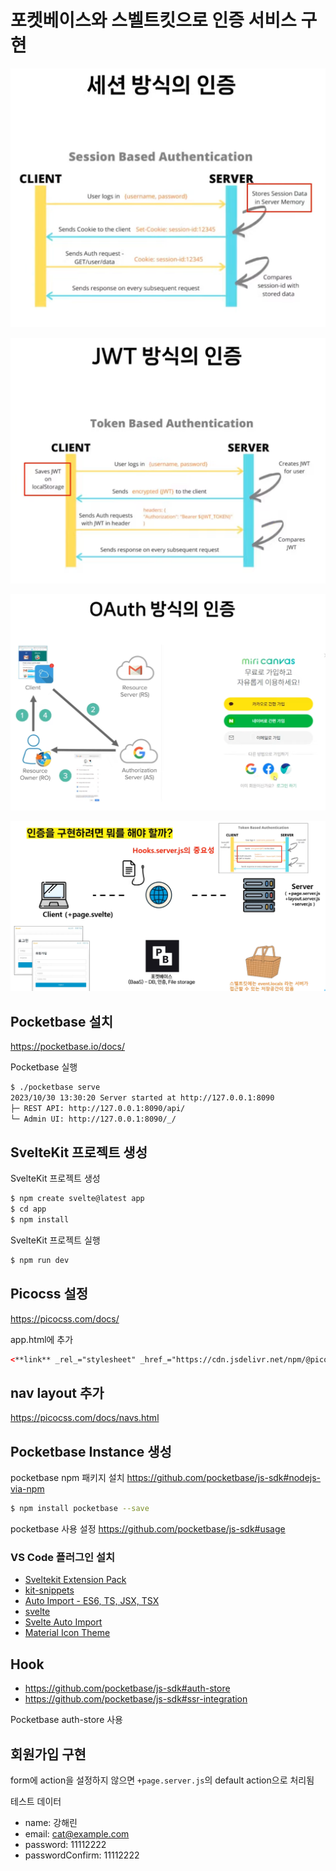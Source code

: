 # 포켓베이스와 스벨트킷으로 인증 서비스 구현

![세션 방식의 인증](attachments/20231029215129.png)

![JWT 방식의 인증](attachments/20231029215203.png)

![OAuth 방식의 인증](attachments/20231029215222.png)

![인증 구현](attachments/20231029220447.png)

## Pocketbase 설치
https://pocketbase.io/docs/

Pocketbase 실행
```bash
$ ./pocketbase serve
2023/10/30 13:30:20 Server started at http://127.0.0.1:8090
├─ REST API: http://127.0.0.1:8090/api/
└─ Admin UI: http://127.0.0.1:8090/_/
```

## SvelteKit 프로젝트 생성

SvelteKit 프로젝트 생성
```bash
$ npm create svelte@latest app
$ cd app
$ npm install
```

SvelteKit 프로젝트 실행
```bash
$ npm run dev
```

## Picocss 설정
https://picocss.com/docs/

app.html에 추가
```html
<**link** _rel_="stylesheet" _href_="https://cdn.jsdelivr.net/npm/@picocss/pico@1/css/pico.min.css">
```

## nav layout 추가
https://picocss.com/docs/navs.html


## Pocketbase Instance 생성

pocketbase npm 패키지 설치
https://github.com/pocketbase/js-sdk#nodejs-via-npm
```bash
$ npm install pocketbase --save
```

pocketbase 사용 설정
https://github.com/pocketbase/js-sdk#usage

### VS Code 플러그인 설치
- [Sveltekit Extension Pack](https://marketplace.visualstudio.com/items?itemName=ZimbronApps.sveltekit-extension-pack)
- [kit-snippets](https://marketplace.visualstudio.com/items?itemName=ArielSalgado.kit-snippets)
- [Auto Import - ES6, TS, JSX, TSX](https://marketplace.visualstudio.com/items?itemName=NuclleaR.vscode-extension-auto-import)
- [svelte](https://marketplace.visualstudio.com/items?itemName=1YiB.svelte-bundle)
- [Svelte Auto Import](https://marketplace.visualstudio.com/items?itemName=pivaszbs.svelte-autoimport)
- [Material Icon Theme](https://marketplace.visualstudio.com/items?itemName=PKief.material-icon-theme)


## Hook
- https://github.com/pocketbase/js-sdk#auth-store
- https://github.com/pocketbase/js-sdk#ssr-integration

Pocketbase auth-store 사용


## 회원가입 구현

form에 action을 설정하지 않으면 `+page.server.js`의 default action으로 처리됨

테스트 데이터
- name: 강해린
- email: cat@example.com
- password: 11112222
- passwordConfirm: 11112222

